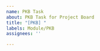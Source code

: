 ```yaml
---
name: PKB Task
about: PKB Task for Project Board
title: "[PKB] "
labels: Module/PKB
assignees: ''

---
```



